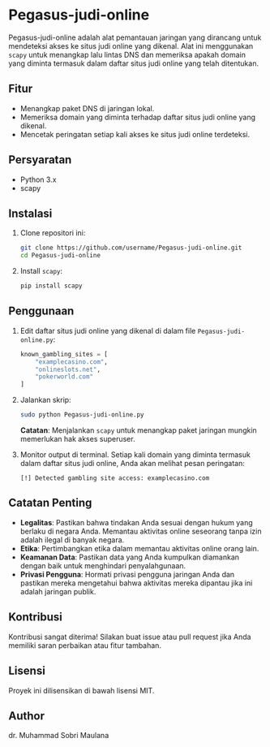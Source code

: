 # Pegasus-judi-online

Pegasus-judi-online adalah alat pemantauan jaringan yang dirancang untuk mendeteksi akses ke situs judi online yang dikenal. Alat ini menggunakan `scapy` untuk menangkap lalu lintas DNS dan memeriksa apakah domain yang diminta termasuk dalam daftar situs judi online yang telah ditentukan.

## Fitur

- Menangkap paket DNS di jaringan lokal.
- Memeriksa domain yang diminta terhadap daftar situs judi online yang dikenal.
- Mencetak peringatan setiap kali akses ke situs judi online terdeteksi.

## Persyaratan

- Python 3.x
- scapy

## Instalasi

1. Clone repositori ini:
    ```bash
    git clone https://github.com/username/Pegasus-judi-online.git
    cd Pegasus-judi-online
    ```

2. Install `scapy`:
    ```bash
    pip install scapy
    ```

## Penggunaan

1. Edit daftar situs judi online yang dikenal di dalam file `Pegasus-judi-online.py`:
    ```python
    known_gambling_sites = [
        "examplecasino.com",
        "onlineslots.net",
        "pokerworld.com"
    ]
    ```

2. Jalankan skrip:
    ```bash
    sudo python Pegasus-judi-online.py
    ```

   **Catatan**: Menjalankan `scapy` untuk menangkap paket jaringan mungkin memerlukan hak akses superuser.

3. Monitor output di terminal. Setiap kali domain yang diminta termasuk dalam daftar situs judi online, Anda akan melihat pesan peringatan:
    ```
    [!] Detected gambling site access: examplecasino.com
    ```

## Catatan Penting

- **Legalitas**: Pastikan bahwa tindakan Anda sesuai dengan hukum yang berlaku di negara Anda. Memantau aktivitas online seseorang tanpa izin adalah ilegal di banyak negara.
- **Etika**: Pertimbangkan etika dalam memantau aktivitas online orang lain.
- **Keamanan Data**: Pastikan data yang Anda kumpulkan diamankan dengan baik untuk menghindari penyalahgunaan.
- **Privasi Pengguna**: Hormati privasi pengguna jaringan Anda dan pastikan mereka mengetahui bahwa aktivitas mereka dipantau jika ini adalah jaringan publik.

## Kontribusi

Kontribusi sangat diterima! Silakan buat issue atau pull request jika Anda memiliki saran perbaikan atau fitur tambahan.

## Lisensi

Proyek ini dilisensikan di bawah lisensi MIT.

## Author
dr. Muhammad Sobri Maulana
